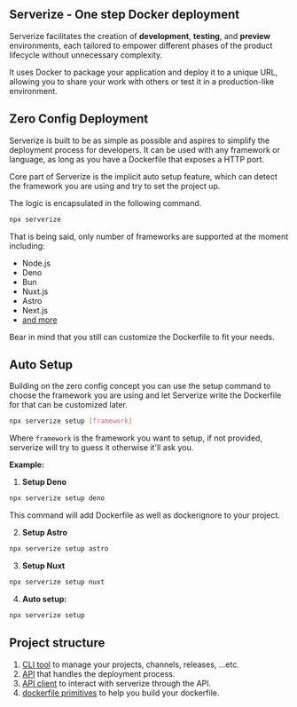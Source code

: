 ## Serverize - One step Docker deployment

Serverize facilitates the creation of **development**, **testing**, and **preview** environments, each tailored to empower different phases of the product lifecycle without unnecessary complexity.

It uses Docker to package your application and deploy it to a unique URL, allowing you to share your work with others or test it in a production-like environment.

## Zero Config Deployment

Serverize is built to be as simple as possible and aspires to simplify the deployment process for developers. It can be used with any framework or language, as long as you have a Dockerfile that exposes a HTTP port.

Core part of Serverize is the implicit auto setup feature, which can detect the framework you are using and try to set the project up.

The logic is encapsulated in the following command.

```sh
npx serverize
```

That is being said, only number of frameworks are supported at the moment including:

- Node.js
- Deno
- Bun
- Nuxt.js
- Astro
- Next.js
- [and more](./packages/dockerfile/src/lib/frameworks)


Bear in mind that you still can customize the Dockerfile to fit your needs.

## Auto Setup

Building on the zero config concept you can use the setup command to choose the framework you are using and let Serverize write the Dockerfile for that can be customized later.

```sh frame=none
npx serverize setup [framework]
```

Where `framework` is the framework you want to setup, if not provided, serverize will try to guess it otherwise it'll ask you.

**Example:**

1. **Setup Deno**

```sh frame=none
npx serverize setup deno
```

This command will add Dockerfile as well as dockerignore to your project.

2. **Setup Astro**

```sh frame=none
npx serverize setup astro
```

3. **Setup Nuxt**

```sh frame=none
npx serverize setup nuxt
```

4. **Auto setup:**

```sh frame=none
npx serverize setup
```


## Project structure

1. [CLI tool](./packages/serverize) to manage your projects, channels, releases, ...etc.
2. [API](./apps/api/) that handles the deployment process.
3. [API client](./packages/client) to interact with serverize through the API.
4. [dockerfile primitives](./packages/dockerfile) to help you build your dockerfile.
